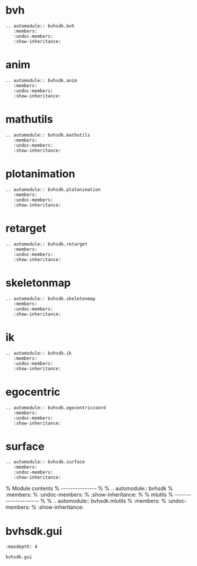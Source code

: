 # bvh

```{eval-rst}
.. automodule:: bvhsdk.bvh
   :members:
   :undoc-members:
   :show-inheritance:
```

# anim

```{eval-rst}
.. automodule:: bvhsdk.anim
   :members:
   :undoc-members:
   :show-inheritance:
```

# mathutils

```{eval-rst}
.. automodule:: bvhsdk.mathutils
   :members:
   :undoc-members:
   :show-inheritance:
```

# plotanimation

```{eval-rst}
.. automodule:: bvhsdk.plotanimation
   :members:
   :undoc-members:
   :show-inheritance:
```

# retarget

```{eval-rst}
.. automodule:: bvhsdk.retarget
   :members:
   :undoc-members:
   :show-inheritance:
```

# skeletonmap

```{eval-rst}
.. automodule:: bvhsdk.skeletonmap
   :members:
   :undoc-members:
   :show-inheritance:
```

# ik

```{eval-rst}
.. automodule:: bvhsdk.ik
   :members:
   :undoc-members:
   :show-inheritance:
```

# egocentric

```{eval-rst}
.. automodule:: bvhsdk.egocentriccoord
   :members:
   :undoc-members:
   :show-inheritance:
```

# surface

```{eval-rst}
.. automodule:: bvhsdk.surface
   :members:
   :undoc-members:
   :show-inheritance:
```


% Module contents
% ---------------
%
% .. automodule:: bvhsdk
%    :members:
%    :undoc-members:
%    :show-inheritance:
%
% mlutils
% ---------------------
%
% .. automodule:: bvhsdk.mlutils
%    :members:
%    :undoc-members:
%    :show-inheritance:

# bvhsdk.gui

```{toctree}
:maxdepth: 4

bvhsdk.gui
```
